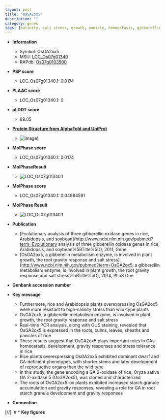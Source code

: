 ```yaml
---
layout: post
title: "OsGA2ox5"
description: ""
category: genes
tags: [salinity, salt stress, growth, panicle, homeostasis, gibberellin, salt, reproductive, sheath, dwarf, stem,  ga , root, salinity stress, resistant, starch, culm]
---
```


* **Information**  
    + Symbol: OsGA2ox5  
    + MSU: [LOC_Os07g01340](http://rice.plantbiology.msu.edu/cgi-bin/ORF_infopage.cgi?orf=LOC_Os07g01340)  
    + RAPdb: [Os07g0103500](http://rapdb.dna.affrc.go.jp/viewer/gbrowse_details/irgsp1?name=Os07g0103500)  

* **PSP score**  
    + LOC_Os07g01340.1: 0.0174 

* **PLAAC score**  
    + LOC_Os07g01340.1: 0 

* **pLDDT score**
    + 89.05

* **[Protein Structure from AlphaFold and UniProt](https://www.uniprot.org/uniprotkb/Q8LGZ9/entry#structure)**
    + ![image](https://ricepsp.github.io/images/Q8/AF-Q8LGZ9-F1.png))

* **MolPhase score**
    + LOC_Os07g01340.1: 0.0174

* **MolPhaseResult**
    + ![LOC_Os07g01340.1](https://ricepsp.github.io/pictures/LOC_Os07g/LOC_Os07g01340.1.png)

* **MolPhase score**
    + LOC_Os07g01340.1: 0.04884591

* **MolPhase Result**
    + ![LOC_Os07g01340.1](https://304243504.github.io/Pictures/LOC_Os07g/LOC_Os07g01340.1.png)

* **Publication**  
    + [Evolutionary analysis of three gibberellin oxidase genes in rice, Arabidopsis, and soybean](http://www.ncbi.nlm.nih.gov/pubmed?term=Evolutionary analysis of three gibberellin oxidase genes in rice, Arabidopsis, and soybean%5BTitle%5D), 2011, Gene.
    + [OsGA2ox5, a gibberellin metabolism enzyme, is involved in plant growth, the root gravity response and salt stress](http://www.ncbi.nlm.nih.gov/pubmed?term=OsGA2ox5, a gibberellin metabolism enzyme, is involved in plant growth, the root gravity response and salt stress%5BTitle%5D), 2014, PLoS One.

* **Genbank accession number**  

* **Key message**  
    + Furthermore, rice and Arabidopsis plants overexpressing OsGA2ox5 were more resistant to high-salinity stress than wild-type plants
    + OsGA2ox5, a gibberellin metabolism enzyme, is involved in plant growth, the root gravity response and salt stress
    + Real-time PCR analysis, along with GUS staining, revealed that OsGA2ox5 is expressed in the roots, culms, leaves, sheaths and panicles of rice
    + These results suggest that OsGA2ox5 plays important roles in GAs homeostasis, development, gravity responses and stress tolerance in rice
    + Rice plants overexpressing OsGA2ox5 exhibited dominant dwarf and GA-deficient phenotypes, with shorter stems and later development of reproductive organs than the wild type
    + In this study, the gene encoding a GA 2-oxidase of rice, Oryza sativa GA 2-oxidase 5 (OsGA2ox5), was cloned and characterized
    + The roots of OsGA2ox5-ox plants exhibited increased starch granule accumulation and gravity responses, revealing a role for GA in root starch granule development and gravity responses

* **Connection**  

[//]: # * **Key figures**  



